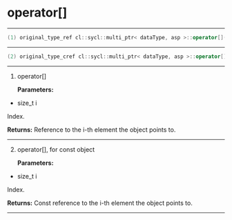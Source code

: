 # operator[]

---

```cpp
(1) original_type_ref cl::sycl::multi_ptr< dataType, asp >::operator[](size_t i)
```

---

```cpp
(2) original_type_cref cl::sycl::multi_ptr< dataType, asp >::operator[](size_t i) const
```

---

1. operator[] 

   **Parameters:**

  * size_t i

   Index. 

   **Returns:** Reference to the i-th element the object points to. 

---

2. operator[], for const object 

   **Parameters:**

  * size_t i

   Index. 

   **Returns:** Const reference to the i-th element the object points to. 

---

